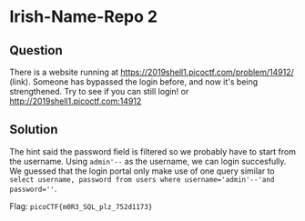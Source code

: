 # Irish-Name-Repo 2

## Question
There is a website running at https://2019shell1.picoctf.com/problem/14912/ (link). Someone has bypassed the login before, and now it's being strengthened. Try to see if you can still login! or http://2019shell1.picoctf.com:14912

## Solution
The hint said the password field is filtered so we probably have to start from the username. Using `admin'--` as the username, we can login succesfully. We guessed that the login portal only make use of one query similar to `select username, password from users where username='admin'--'and password=''`.

Flag: `picoCTF{m0R3_SQL_plz_752d1173}`